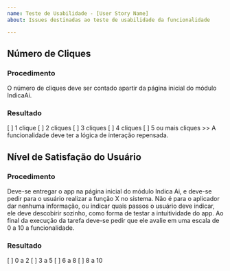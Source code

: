 ```yaml
---
name: Teste de Usabilidade - [User Story Name]
about: Issues destinadas ao teste de usabilidade da funcionalidade

---
```


## Número de Cliques

### Procedimento
O número de cliques deve ser contado apartir da página inicial do módulo IndicaAi.

### Resultado
[ ] 1 clique
[ ] 2 cliques
[ ] 3 cliques
[ ] 4 cliques
[ ] 5 ou mais cliques >> A funcionalidade deve ter a lógica de interação repensada.

## Nível de Satisfação do Usuário

### Procedimento
Deve-se entregar o app na página inicial do módulo Indica Ai, e deve-se pedir para o usuário realizar a função X no sistema. Não é para o aplicador dar nenhuma informação, ou indicar quais passos o usuário deve indicar, ele deve descobirir sozinho, como forma de testar a intuitividade do app. Ao final da execução da tarefa deve-se pedir que ele avalie em uma escala de 0 a 10 a funcionalidade.

### Resultado
[ ] 0 a 2
[ ] 3 a 5
[ ] 6 a 8
[ ] 8 a 10
